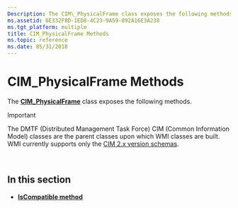 ```yaml
---
Description: The CIM\_PhysicalFrame class exposes the following methods.
ms.assetid: 6E332F8D-1ED8-4C23-9A59-092A16E3A238
ms.tgt_platform: multiple
title: CIM_PhysicalFrame Methods
ms.topic: reference
ms.date: 05/31/2018
---
```


# CIM\_PhysicalFrame Methods

The [**CIM\_PhysicalFrame**](cim-physicalframe.md) class exposes the following methods.

> [!IMPORTANT]
> The DMTF (Distributed Management Task Force) CIM (Common Information Model) classes are the parent classes upon which WMI classes are built. WMI currently supports only the [CIM 2.x version schemas](https://dmtf.org/standards/cim/schemas).

 

## In this section

-   [**IsCompatible method**](iscompatible-method-in-class-cim-physicalframe.md)

 

 



